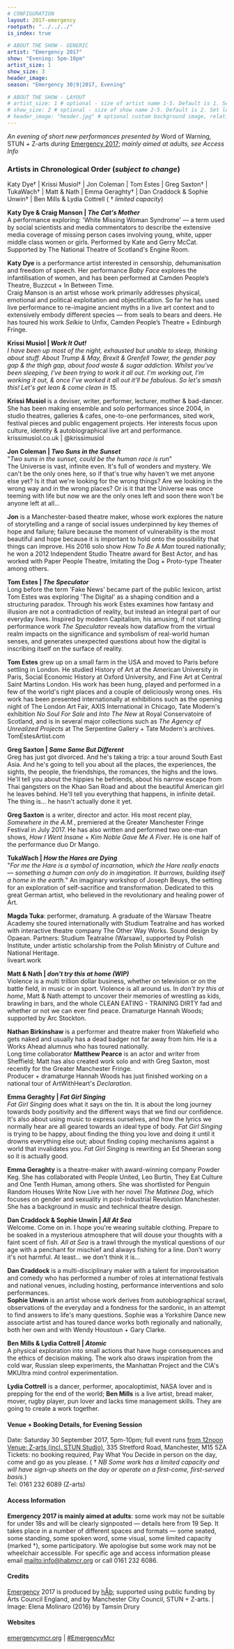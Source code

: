```yaml
---
# CONFIGURATION
layout: 2017-emergency
rootpath: "../../../"
is_index: true

# ABOUT THE SHOW - GENERIC
artist: "Emergency 2017"
show: "Evening: 5pm-10pm"
artist_size: 1
show_size: 3
header_image:
season: "Emergency 30|9|2017, Evening"

# ABOUT THE SHOW - LAYOUT
# artist_size: 1 # optional - size of artist name 1-5. Default is 1. Set longer names to lower values
# show_size: 2 # optional - size of show name 2-5. Default is 2. Set longer names to lower values
# header_image: "header.jpg" # optional custom background image, relative to current page
---
```

*An evening of short new performances presented by* Word of Warning, STUN *+* Z-arts *during* [Emergency 2017](/current/2017-emergency); *mainly aimed at adults, see Access Info*          
               
### Artists in Chronological Order (*subject to change*)      
Katy Dye† | Krissi Musiol† | Jon Coleman | Tom Estes | Greg Saxton† | TukaWach† | Matt & Nath | Emma Geraghty† | Dan Craddock & Sophie Unwin† | Ben Mills & Lydia Cottrell ( † *limited capacity*)       
          
**Katy Dye & Craig Manson | *The Cat's Mother***        
A performance exploring: 'White Missing Woman Syndrome' — a term used by social scientists and media commentators to describe the extensive media coverage of missing person cases involving young, white, upper middle class women or girls. Performed by Kate and Gerry McCat. Supported by The National Theatre of Scotland's Engine Room.              
           
**Katy Dye** is a performance artist interested in censorship, dehumanisation and freedom of speech. Her performance *Baby Face* explores the infantilisation of women, and has been performed at Camden People’s Theatre, Buzzcut + In Between Time.<br>Craig Manson is an artist whose work primarily addresses physical, emotional and political exploitation and objectification. So far he has used live performance to re-imagine ancient myths in a live art context and to extensively embody different species — from seals to bears and deers. He has toured his work *Selkie* to Unfix, Camden People’s Theatre + Edinburgh Fringe.
         
**Krissi Musiol | *Work It Out!***           
*I have been up most of the night, exhausted but unable to sleep, thinking about stuff. About Trump & May, Brexit & Grenfell Tower, the gender pay gap & the thigh gap, about food waste & sugar addiction. Whilst you've been sleeping, I've been trying to work it all out. I'm working out, I'm working it out, & once I've worked it all out it'll be fabulous. So let's smash this! Let's get lean & come clean in 15.*         
        
**Krissi Musiol** is a deviser, writer, performer, lecturer, mother & bad-dancer.  She has been making ensemble and solo performances since 2004, in studio theatres, galleries & cafes, one-to-one performances, sited work, festival pieces and public engagement projects. Her interests focus upon culture, identity & autobiographical live art and performance.          
krissimusiol.co.uk | @krissimusiol           
            
**Jon Coleman | *Two Suns in the Sunset***             
"*Two suns in the sunset, could be the human race is run*"<br>The Universe is vast, infinite even. It's full of wonders and mystery. We can't be the only ones here, so if that's true why haven't we met anyone else yet? Is it that we're looking for the wrong things? Are we looking in the wrong way and in the wrong places? Or is it that the Universe was once teeming with life but now we are the only ones left and soon there won't be anyone left at all…                
            
**Jon** is a Manchester-based theatre maker, whose work explores the nature of storytelling and a range of social issues underpinned by key themes of hope and failure; failure because the moment of vulnerability is the most beautiful and hope because it is important to hold onto the possibility that things can improve. His 2016 solo show *How To Be A Man* toured nationally; he won a 2012 Independent Studio Theatre award for Best Actor, and has worked with Paper People Theatre, Imitating the Dog + Proto-type Theater among others.               
                
**Tom Estes | *The Speculator***                
Long before the term 'Fake News' became part of the public lexicon, artist Tom Estes was exploring 'The Digital' as a shaping condition and a structuring paradox. Through his work Estes examines how fantasy and illusion are not a contradiction of reality, but instead an integral part of our everyday lives. Inspired by modern Capitalism, his amusing, if not startling performance work *The Speculator* reveals how dataflow from the virtual realm impacts on the significance and symbolism of real-world human senses, and generates unexpected questions about how the digital is inscribing itself on the surface of reality.           
             
**Tom Estes** grew up on a small farm in the USA and moved to Paris before settling in London. He studied History of Art at the American University in Paris, Social Economic History at Oxford University, and Fine Art at Central Saint Martins London. His work has been hung, played and performed in a few of the world's right places and a couple of deliciously wrong ones.  His work has been presented internationally at exhibitions such as the opening night of The London Art Fair, AXIS International in Chicago, Tate Modern's exhibition *No Soul For Sale* and *Into The New* at Royal Conservatoire of Scotland, and is in several major collections such as *The Agency of Unrealized Projects* at The Serpentine Gallery + Tate Modern's archives.             
TomEstesArtist.com            
              
**Greg Saxton | *Same Same But Different***            
Greg has just got divorced. And he's taking a trip: a tour around South East Asia. And he's going to tell you about all the places, the experiences, the sights, the people, the friendships, the romances, the highs and the lows. He'll tell you about the hippies he befriends, about his narrow escape from Thai gangsters on the Khao San Road and about the beautiful American girl he leaves behind. He'll tell you everything that happens, in infinite detail. The thing is… he hasn't actually done it yet.             
             
**Greg Saxton** is a writer, director and actor. His most recent play, *Somewhere in the A.M.*, premiered at the Greater Manchester Fringe Festival in July 2017. He has also written and performed two one-man shows, *How I Went Insane* + *Kim Noble Gave Me A Fiver*. He is one half of the performance duo Dr Mango.            
         
**TukaWach | *How the Hares are Dying***            
"*For me the Hare is a symbol of incarnation, which the Hare really enacts — something a human can only do in imagination. It burrows, building itself a home in the earth.*" An imaginary workshop of Joseph Beuys, the setting for an exploration of self-sacrifice and transformation. Dedicated to this great German artist, who believed in the revolutionary and healing power of Art.           
           
**Magda Tuka**: performer, dramaturg. A graduate of the Warsaw Theatre Academy she toured internationally with Studium Teatralne and has worked with interactive theatre company The Other Way Works. Sound design by Opaean. Partners: Studium Teatralne (Warsaw), supported by Polish Institute, under artistic scholarship from the Polish Ministry of Culture and National Heritage.               
liveart.work           
          
**Matt & Nath | *don't try this at home (WIP)***             
Violence is a multi trillion dollar business, whether on television or on the battle field, in music or in sport. Violence is all around us. In *don't try this at home*, Matt & Nath attempt to uncover their memories of wrestling as kids, brawling in bars, and the whole CLEAN EATING - TRAINING DIRTY fad and whether or not we can ever find peace. Dramaturge Hannah Woods; supported by Arc Stockton.
           
**Nathan Birkinshaw** is a performer and theatre maker from Wakefield who gets naked and usually has a dead badger not far away from him. He is a Works Ahead alumnus who has toured nationally.<br>Long time collaborator **Matthew Pearce** is an actor and writer from Sheffield; Matt has also created work solo and with Greg Saxton, most recently for the Greater Manchester Fringe.<br>Producer + dramaturge Hannah Woods has just finished working on a national tour of ArtWithHeart's *Declaration*.                 
              
**Emma Geraghty | *Fat Girl Singing***             
*Fat Girl Singing* does what it says on the tin. It is about the long journey towards body positivity and the different ways that we find our confidence. It's also about using music to express ourselves, and how the lyrics we normally hear are all geared towards an ideal type of body. *Fat Girl Singing* is trying to be happy, about finding the thing you love and doing it until it drowns everything else out; about finding coping mechanisms against a world that invalidates you. *Fat Girl Singing* is rewriting an Ed Sheeran song so it is actually good.           
        
**Emma Geraghty** is a theatre-maker with award-winning company Powder Keg. She has collaborated with People United, Leo Burtin, They Eat Culture and One Tenth Human, among others. She was shortlisted for Penguin Random Houses Write Now Live with her novel *The Matinee Dog*, which focuses on gender and sexuality in post-Industrial Revolution Manchester. She has a background in music and technical theatre design.             
             
**Dan Craddock & Sophie Unwin | *All At Sea***              
Welcome. Come on in. I hope you're wearing suitable clothing. Prepare to be soaked in a mysterious atmosphere that will douse your thoughts with a faint scent of fish. *All at Sea* is a trawl through the mystical questions of our age with a penchant for mischief and always fishing for a line. Don't worry it's not harmful. At least… we don't think it is…         
           
**Dan Craddock** is a  multi-disciplinary maker with a talent for improvisation and comedy who has performed a number of roles at international festivals and national venues, including hosting, performance interventions and solo performances.<br>**Sophie Unwin** is an artist whose work derives from autobiographical scrawl, observations of the everyday and a fondness for the sardonic, in an attempt to find answers to life's many questions. Sophie was a Yorkshire Dance new associate artist and has toured dance works both regionally and nationally, both her own and with Wendy Houstoun + Gary Clarke.            
          
**Ben Mills & Lydia Cottrell | *Atomic***                
A physical exploration into small actions that have huge consequences and the ethics of decision making. The work also draws inspiration from the cold war, Russian sleep experiments, the Manhattan Project and the CIA's MKUltra mind control experimentation.            
             
**Lydia Cottrell** is a dancer, performer, apocaloptimist, NASA lover and is prepping for the end of the world; **Ben Mills** is a live artist, bread maker, mover, rugby player, pun lover and lacks time management skills. They are going to create a work together.             
         
#### Venue + Booking Details, for Evening Session      
Date: Saturday 30 September 2017, 5pm-10pm; full event runs [from 12noon](/current/2017-emergency/afternoon)            
[Venue: Z-arts (incl. STUN Studio)](http://www.z-arts.org/about-us/getting-here), 335 Stretford Road, Manchester, M15 5ZA        
Tickets: no booking required, Pay What You Decide in person on the day, come and go as you please. ( † *NB Some work has a limited capacity and will have sign-up sheets on the day or operate on a first-come, first-served basis.*)         
Tel: 0161 232 6089 (Z-arts)          
        
#### Access Information       
**Emergency 2017 is mainly aimed at adults**: some work may not be suitable for under 18s and will be clearly signposted — details here from 19 Sep. It takes place in a number of different spaces and formats — some seated, some standing, some spoken word, some visual, some limited capacity (marked †), some participatory. We apologise but some work may not be wheelchair accessible. For specific age and access information please email <mailto:info@habmcr.org> or call 0161 232 6086.     
            
#### Credits         
[Emergency](/hab/emergency) 2017 is produced by [hÅb](/hab); supported using public funding by Arts Council England, and by Manchester City Council, STUN + Z-arts. | Image: Elena Molinaro (2016) by Tamsin Drury        
        
#### Websites
<a href="http://emergencymcr.org" target="_blank">emergencymcr.org</a> | <a href="http://twitter.com/hashtag/EmergencyMcr" target="_blank">#EmergencyMcr<a>
